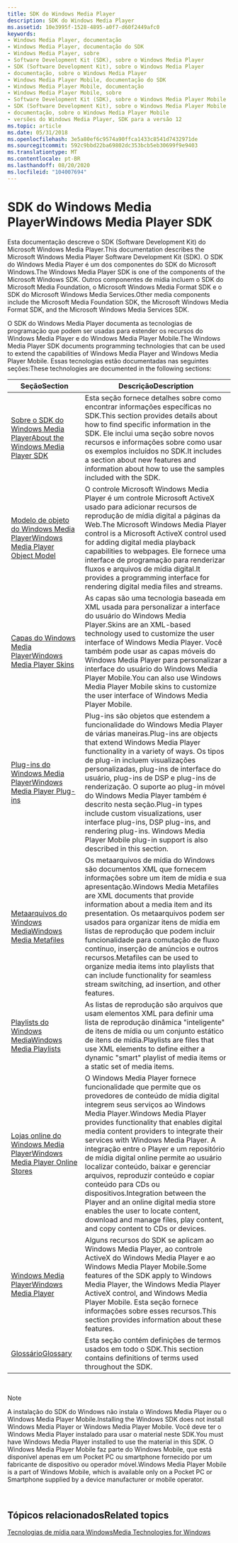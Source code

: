 ```yaml
---
title: SDK do Windows Media Player
description: SDK do Windows Media Player
ms.assetid: 10e3995f-1528-4895-a0f7-d60f2449afc0
keywords:
- Windows Media Player, documentação
- Windows Media Player, documentação do SDK
- Windows Media Player, sobre
- Software Development Kit (SDK), sobre o Windows Media Player
- SDK (Software Development Kit), sobre o Windows Media Player
- documentação, sobre o Windows Media Player
- Windows Media Player Mobile, documentação do SDK
- Windows Media Player Mobile, documentação
- Windows Media Player Mobile, sobre
- Software Development Kit (SDK), sobre o Windows Media Player Mobile
- SDK (Software Development Kit), sobre o Windows Media Player Mobile
- documentação, sobre o Windows Media Player Mobile
- versões do Windows Media Player, SDK para a versão 12
ms.topic: article
ms.date: 05/31/2018
ms.openlocfilehash: 3e5a80ef6c9574a90ffca1433c8541d7432971de
ms.sourcegitcommit: 592c9bbd22ba69802dc353bcb5eb30699f9e9403
ms.translationtype: MT
ms.contentlocale: pt-BR
ms.lasthandoff: 08/20/2020
ms.locfileid: "104007694"
---
```

# <a name="windows-media-player-sdk"></a><span data-ttu-id="779df-116">SDK do Windows Media Player</span><span class="sxs-lookup"><span data-stu-id="779df-116">Windows Media Player SDK</span></span>

<span data-ttu-id="779df-117">Esta documentação descreve o SDK (Software Development Kit) do Microsoft Windows Media Player.</span><span class="sxs-lookup"><span data-stu-id="779df-117">This documentation describes the Microsoft Windows Media Player Software Development Kit (SDK).</span></span> <span data-ttu-id="779df-118">O SDK do Windows Media Player é um dos componentes do SDK do Microsoft Windows.</span><span class="sxs-lookup"><span data-stu-id="779df-118">The Windows Media Player SDK is one of the components of the Microsoft Windows SDK.</span></span> <span data-ttu-id="779df-119">Outros componentes de mídia incluem o SDK do Microsoft Media Foundation, o Microsoft Windows Media Format SDK e o SDK do Microsoft Windows Media Services.</span><span class="sxs-lookup"><span data-stu-id="779df-119">Other media components include the Microsoft Media Foundation SDK, the Microsoft Windows Media Format SDK, and the Microsoft Windows Media Services SDK.</span></span>

<span data-ttu-id="779df-120">O SDK do Windows Media Player documenta as tecnologias de programação que podem ser usadas para estender os recursos do Windows Media Player e do Windows Media Player Mobile.</span><span class="sxs-lookup"><span data-stu-id="779df-120">The Windows Media Player SDK documents programming technologies that can be used to extend the capabilities of Windows Media Player and Windows Media Player Mobile.</span></span> <span data-ttu-id="779df-121">Essas tecnologias estão documentadas nas seguintes seções:</span><span class="sxs-lookup"><span data-stu-id="779df-121">These technologies are documented in the following sections:</span></span>



| <span data-ttu-id="779df-122">Seção</span><span class="sxs-lookup"><span data-stu-id="779df-122">Section</span></span>                                                                      | <span data-ttu-id="779df-123">Descrição</span><span class="sxs-lookup"><span data-stu-id="779df-123">Description</span></span>                                                                                                                                                                                                                                                                                                                       |
|------------------------------------------------------------------------------|-----------------------------------------------------------------------------------------------------------------------------------------------------------------------------------------------------------------------------------------------------------------------------------------------------------------------------------|
| [<span data-ttu-id="779df-124">Sobre o SDK do Windows Media Player</span><span class="sxs-lookup"><span data-stu-id="779df-124">About the Windows Media Player SDK</span></span>](about-the-windows-media-player-sdk.md) | <span data-ttu-id="779df-125">Esta seção fornece detalhes sobre como encontrar informações específicas no SDK.</span><span class="sxs-lookup"><span data-stu-id="779df-125">This section provides details about how to find specific information in the SDK.</span></span> <span data-ttu-id="779df-126">Ele inclui uma seção sobre novos recursos e informações sobre como usar os exemplos incluídos no SDK.</span><span class="sxs-lookup"><span data-stu-id="779df-126">It includes a section about new features and information about how to use the samples included with the SDK.</span></span>                                                                                                                                     |
| [<span data-ttu-id="779df-127">Modelo de objeto do Windows Media Player</span><span class="sxs-lookup"><span data-stu-id="779df-127">Windows Media Player Object Model</span></span>](windows-media-player-object-model.md)   | <span data-ttu-id="779df-128">O controle Microsoft Windows Media Player é um controle Microsoft ActiveX usado para adicionar recursos de reprodução de mídia digital a páginas da Web.</span><span class="sxs-lookup"><span data-stu-id="779df-128">The Microsoft Windows Media Player control is a Microsoft ActiveX control used for adding digital media playback capabilities to webpages.</span></span> <span data-ttu-id="779df-129">Ele fornece uma interface de programação para renderizar fluxos e arquivos de mídia digital.</span><span class="sxs-lookup"><span data-stu-id="779df-129">It provides a programming interface for rendering digital media files and streams.</span></span>                                                                                                     |
| [<span data-ttu-id="779df-130">Capas do Windows Media Player</span><span class="sxs-lookup"><span data-stu-id="779df-130">Windows Media Player Skins</span></span>](windows-media-player-skins.md)                 | <span data-ttu-id="779df-131">As capas são uma tecnologia baseada em XML usada para personalizar a interface do usuário do Windows Media Player.</span><span class="sxs-lookup"><span data-stu-id="779df-131">Skins are an XML-based technology used to customize the user interface of Windows Media Player.</span></span> <span data-ttu-id="779df-132">Você também pode usar as capas móveis do Windows Media Player para personalizar a interface do usuário do Windows Media Player Mobile.</span><span class="sxs-lookup"><span data-stu-id="779df-132">You can also use Windows Media Player Mobile skins to customize the user interface of Windows Media Player Mobile.</span></span>                                                                                                                |
| [<span data-ttu-id="779df-133">Plug-ins do Windows Media Player</span><span class="sxs-lookup"><span data-stu-id="779df-133">Windows Media Player Plug-ins</span></span>](windows-media-player-plug-ins.md)           | <span data-ttu-id="779df-134">Plug-ins são objetos que estendem a funcionalidade do Windows Media Player de várias maneiras.</span><span class="sxs-lookup"><span data-stu-id="779df-134">Plug-ins are objects that extend Windows Media Player functionality in a variety of ways.</span></span> <span data-ttu-id="779df-135">Os tipos de plug-in incluem visualizações personalizadas, plug-ins de interface do usuário, plug-ins de DSP e plug-ins de renderização. O suporte ao plug-in móvel do Windows Media Player também é descrito nesta seção.</span><span class="sxs-lookup"><span data-stu-id="779df-135">Plug-in types include custom visualizations, user interface plug-ins, DSP plug-ins, and rendering plug-ins. Windows Media Player Mobile plug-in support is also described in this section.</span></span>                                              |
| [<span data-ttu-id="779df-136">Metaarquivos do Windows Media</span><span class="sxs-lookup"><span data-stu-id="779df-136">Windows Media Metafiles</span></span>](windows-media-metafiles.md)                       | <span data-ttu-id="779df-137">Os metaarquivos de mídia do Windows são documentos XML que fornecem informações sobre um item de mídia e sua apresentação.</span><span class="sxs-lookup"><span data-stu-id="779df-137">Windows Media Metafiles are XML documents that provide information about a media item and its presentation.</span></span> <span data-ttu-id="779df-138">Os metaarquivos podem ser usados para organizar itens de mídia em listas de reprodução que podem incluir funcionalidade para comutação de fluxo contínuo, inserção de anúncios e outros recursos.</span><span class="sxs-lookup"><span data-stu-id="779df-138">Metafiles can be used to organize media items into playlists that can include functionality for seamless stream switching, ad insertion, and other features.</span></span>                                                          |
| [<span data-ttu-id="779df-139">Playlists do Windows Media</span><span class="sxs-lookup"><span data-stu-id="779df-139">Windows Media Playlists</span></span>](windows-media-playlists.md)                       | <span data-ttu-id="779df-140">As listas de reprodução são arquivos que usam elementos XML para definir uma lista de reprodução dinâmica "inteligente" de itens de mídia ou um conjunto estático de itens de mídia.</span><span class="sxs-lookup"><span data-stu-id="779df-140">Playlists are files that use XML elements to define either a dynamic "smart" playlist of media items or a static set of media items.</span></span>                                                                                                                                                                                              |
| [<span data-ttu-id="779df-141">Lojas online do Windows Media Player</span><span class="sxs-lookup"><span data-stu-id="779df-141">Windows Media Player Online Stores</span></span>](windows-media-player-online-stores.md) | <span data-ttu-id="779df-142">O Windows Media Player fornece funcionalidade que permite que os provedores de conteúdo de mídia digital integrem seus serviços ao Windows Media Player.</span><span class="sxs-lookup"><span data-stu-id="779df-142">Windows Media Player provides functionality that enables digital media content providers to integrate their services with Windows Media Player.</span></span> <span data-ttu-id="779df-143">A integração entre o Player e um repositório de mídia digital online permite ao usuário localizar conteúdo, baixar e gerenciar arquivos, reproduzir conteúdo e copiar conteúdo para CDs ou dispositivos.</span><span class="sxs-lookup"><span data-stu-id="779df-143">Integration between the Player and an online digital media store enables the user to locate content, download and manage files, play content, and copy content to CDs or devices.</span></span> |
| [<span data-ttu-id="779df-144">Windows Media Player</span><span class="sxs-lookup"><span data-stu-id="779df-144">Windows Media Player</span></span>](windows-media-player.md)                             | <span data-ttu-id="779df-145">Alguns recursos do SDK se aplicam ao Windows Media Player, ao controle ActiveX do Windows Media Player e ao Windows Media Player Mobile.</span><span class="sxs-lookup"><span data-stu-id="779df-145">Some features of the SDK apply to Windows Media Player, the Windows Media Player ActiveX control, and Windows Media Player Mobile.</span></span> <span data-ttu-id="779df-146">Esta seção fornece informações sobre esses recursos.</span><span class="sxs-lookup"><span data-stu-id="779df-146">This section provides information about these features.</span></span>                                                                                                                                        |
| [<span data-ttu-id="779df-147">Glossário</span><span class="sxs-lookup"><span data-stu-id="779df-147">Glossary</span></span>](glossary.md)                                                     | <span data-ttu-id="779df-148">Esta seção contém definições de termos usados em todo o SDK.</span><span class="sxs-lookup"><span data-stu-id="779df-148">This section contains definitions of terms used throughout the SDK.</span></span>                                                                                                                                                                                                                                                               |



 

> [!Note]  
> <span data-ttu-id="779df-149">A instalação do SDK do Windows não instala o Windows Media Player ou o Windows Media Player Mobile.</span><span class="sxs-lookup"><span data-stu-id="779df-149">Installing the Windows SDK does not install Windows Media Player or Windows Media Player Mobile.</span></span> <span data-ttu-id="779df-150">Você deve ter o Windows Media Player instalado para usar o material neste SDK.</span><span class="sxs-lookup"><span data-stu-id="779df-150">You must have Windows Media Player installed to use the material in this SDK.</span></span> <span data-ttu-id="779df-151">O Windows Media Player Mobile faz parte do Windows Mobile, que está disponível apenas em um Pocket PC ou smartphone fornecido por um fabricante de dispositivo ou operador móvel.</span><span class="sxs-lookup"><span data-stu-id="779df-151">Windows Media Player Mobile is a part of Windows Mobile, which is available only on a Pocket PC or Smartphone supplied by a device manufacturer or mobile operator.</span></span>

 

## <a name="related-topics"></a><span data-ttu-id="779df-152">Tópicos relacionados</span><span class="sxs-lookup"><span data-stu-id="779df-152">Related topics</span></span>

<dl> <dt>

<span data-ttu-id="779df-153">[Tecnologias de mídia para Windows](/previous-versions/bg125389(v=msdn.10))</span><span class="sxs-lookup"><span data-stu-id="779df-153">[Media Technologies for Windows](/previous-versions/bg125389(v=msdn.10))</span></span>
</dt> </dl>

 

 